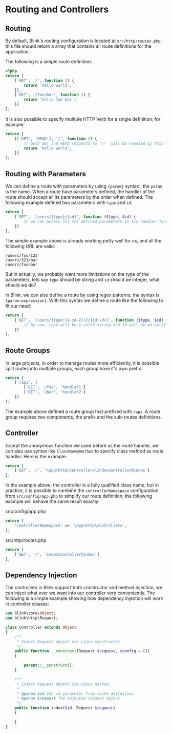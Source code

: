 Routing and Controllers
=======================

Routing
-------

By default, Blink's routing configuration is located at `src/http/routes.php`, this file should
return a array that contains all route definitions for the application.

The following is a simple route definition:


```php
<?php
return [
    ['GET', '/', function () {
        return 'hello world';
    }],
    ['GET', '/foo/bar', function () {
        return 'hello foo bar';
    }]
];
```

It is also possible to specify multiple HTTP Verb for a single definition, for example:


```php
return [
    [['GET', 'HEAD'], '/', function () {
        // both GET and HEAD requests to '/'  will be handled by this function
        return 'hello world';
    }]
];
```

Routing with Parameters
-----------------------

We can define a route with parameters by using `{param}` syntax , the `param` is the name. When a route have parameters 
defined, the handler of the route should accept all its parameters by the order when defined. The following example 
defined two parameters with `type` and `id`:


```php
return [
    ['GET', '/users/{type}/{id}', function ($type, $id) {
        // we can access all the defined parameters in its handler function by the order when defined
    }]
];
```

The simple example above is already working petty well for us, and all the following URL are valid:

```
/users/foo/123
/users/321/bar
/users/foo/bar
```

But in actually, we probably want more limitations on the type of the parameters, lets say `type` should be string 
and `id` should be integer, what should we do?

In Blink, we can also define a route by using regex patterns, the syntax is `{param:expression}`. With this syntax we
define a route like the following to fit our need:


```php
return [
    ['GET', '/users/{type:[a-zA-Z]+}/{id:\d+}', function ($type, $id) {
        // by now, type will be a valid string and id will be an valid integer
    }]
];
```

Route Groups
------------

In large projects, in order to manage routes more efficiently, it is possible split routes into multiple groups,
each group have it's own prefix.


```php
return [
    ['/api', [
        ['GET', '/foo', 'handler1']
        ['GET', '/bar', 'handler2']
    ]]
];
```

The example above defined a route group that prefixed with `/api`. A route group requires two components, the prefix and 
the sub-routes definitions.


Controller
----------

Except the anonymous function we used before as the route handler, we can also use syntax like `ClassName@method` to 
specify class method as route handler. Here is the example:


```php
return [
    ['GET', '/', '\app\http\controllers\IndexController@index']
];
```

In the example above, the controller is a fully qualified class name, but in practice, it is possible to combine
the `controllerNamespace` configuration from `src/config/app.php` to simplify our route definition, the following 
example will behave the same result exactly:


src/config/app.php
```php
return [
    'controllerNamespace' => '\app\http\controllers',
];
```

src/http/routes.php
```php
return [
    ['GET', '/', 'IndexController@index']
];
```


Dependency Injection
--------------------

The controllers in Blink support both constructor and method injection, we can inject what ever we want into our controller
very conveniently. The following is a simple example showing how dependency injection will work in controller classes:


```php
use blink\core\Object;
use blink\http\Request;

class Controller extends Object
{
    /**
     * Inject Request object via class constructor
     */
    public function __construct(Request $request, $config = [])
    {

        parent::__construct();
    }

    /**
     * Inject Request object via class method
     *
     * @param $id the id parameter from route definition
     * @param $request The injected request object
     */
    public function index($id, Request $request)
    {

    }
}

```
